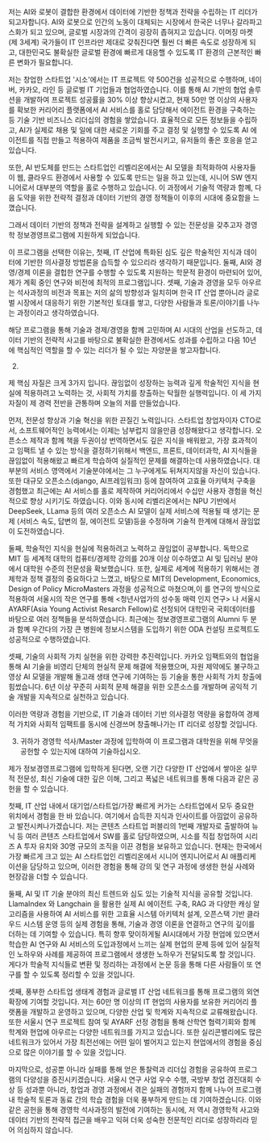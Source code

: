 저는 AI와 로봇이 결합한 환경에서 데이터에 기반한 정책과 전략을 수립하는 IT 리더가 되고자합니다. AI와 로봇으로 인간의 노동이 대체되는 시장에서 한국은 너무나 갈라파고스화가 되고 있으며, 글로벌 시장과의 간격이 굉장히 좁혀지고 있습니다. 이머징 마켓 (제 3세계) 국가들이 IT 인프라만 제대로 갖춰진다면 훨씬 더 빠른 속도로 성장하게 되고, 대한민국도 불확실한 글로벌 환경에 빠르게 대응핼 수 있도록 IT 환경의 근본적인 빠른 변화가 필요합니다.

저는 창업한 스타트업 '시소'에서는 IT 프로젝트 약 500건을 성공적으로 수행하며, 네이버, 카카오, 라인 등 글로벌 IT 기업들과 협업하였습니다. 이를 통해 AI 기반의 협업 솔루션을 개발하여 프로젝트 성공률을 30% 이상 향상시켰고, 현재 50만 명 이상의 사용자를 확보한 커리어리 플랫폼에서 AI 서비스를 홀로 담당해서 에이전트 환경을  구축하는 등 기술 기반 비즈니스 리더십의 경험을 쌓았습니다. 
효율적으로 모든 정보들을 수립하고, AI가 실제로 채용 및 일에 대한 새로운 기회를 주고 결정 및 실행할 수 있도록 AI 에이전트를 직접 만들고 적용하여 제품을 조금씩 발전시키고, 유저들의 좋은 호응을 얻고 있습니다. 

또한, AI 반도체를 만드는 스타트업인 리벨리온에서는 AI 모델을 최적화하여 사용자들이 웹, 클라우드 환경에서 사용할 수 있도록 만드는 일을 하고 있는데, 시니어 SW 엔지니어로서 대부분의 역할을 홀로 수행하고 있습니다. 이 과정에서 기술적 역량과 함꼐, 다음 도약을 위한 전략적 결정과 데이터 기반의 경영 정책들이 이후의 시대에 중요함을 느꼈습니다. 

그래서 데이터 기반의 정책과 전략을 설계하고 실행할 수 있는 전문성을 갖추고자 경영학 정보경영프로그램에 지원하게 되었습니다. 

이 프로그램을 선택한 이유는, 첫째, IT 산업에 특화된 심도 깊은 학술적인 지식과 데이터에 기반한 의사결정 방법론을 습득할 수 있으리라 생각하기 때문입니다. 둘째, AI와 경영/경제 이론을 결헙한 연구를 수행할 수 있도록 지원하는 학문적 환경이 마련되어 있어, 제가 계획 중인 연구와 비전에 최적의 프로그램입니다. 셋째, 기술과 경영을 모두 아우르는 석사과정의 비전과 목표는 저의 삶의 방향성과 일치히며 한국 IT 산업 뿐아니라 글로벌 시장에서 대응하기 위한 기본적인 토대를 쌓고, 다양한 사람들과 토론/이야기를 나누는 과정이라고 생각하였습니다.

해당 프로그램을 통해 기술과 경제/경영을 함께 고민하며 AI 시대의 산업을 선도하고, 데이터 기반의 전략적 사고를 바탕으로 불확실한 환경에서도 성과를 수립하고 다음 10년에 핵심적인 역할을 할 수 있는 리더가 될 수 있는 자양분을 쌓고자합니다. 

2. 

제 핵심 자질은 크게 3가지 입니다. 끊임없이 성장하는 능력과 깊게 학술적인 지식을 현실에 적용하려고 노력하는 것, 사회적 가치를 창출하는 탁월한 실행력입니다. 이 세 가지 자질이 제 경력 전반을 관통하며 오늘의 저를 만들었습니다.

먼저, 전문성 향상과 기술 혁신을 위한 끈질긴 노력입니다. 스타트업 창업자이자 CTO로서, 소프트웨어적인 능력에서는 이제는 남부럽지 않을만큼 성장해왔다고 생각합니다. 오픈소스 제작과 함께 책을 두권이상 번역하면서도 깊은 지식을 배워왔고, 가장 효과적이고 임팩트 낼 수 있는 방식을 결정하기위해서 백엔드, 프론트, 데이터과학, AI 지식들을 끊임없이 적용해왔고 빠르게 학습하여 실질적인 문제를 해결하는데 사용하였습니다. 대부분의 서비스 영역에서 기술분야에서는 그 누구에게도 뒤쳐지지않을 자신이 있습니다. 또한 대규모 오픈소스(django, AI프레임워크) 등에 참여하여 고효율 아키텍처 구축을 경험했고 최근에는 AI 서비스를 홀로 제작하여 커리어리에서 수십만 사용자 경험을 혁신적으로 향상 시키기도 하였습니다. 이와 동시에 리벨리온에서는 NPU 기반에서 DeepSeek, LLama 등의 여러 오픈소스 AI 모델이 실제 서비스에 적용될 때 생기는 문제 (서비스 속도, 답변의 질, 에이전트 모델)등을 수정하며 기술적 한계에 대해서 끊임없이 도전하였습니다. 

둘째, 학술적인 지식을 현실에 적용하려고 노력하고 끊임없이 공부합니다. 독학으로 MIT 등 세계적 대학의 컴퓨터/경제학 강의를 20개 이상 이수하였고 AI 및 딥러닝 분야에서 대학원 수준의 전문성을 확보했습니다. 또한, 실제로 세계에 적용하기 위해서는 경제학과 정책 결정의 중요하다고 느꼈고, 바탕으로 MIT의 Development, Economics, Design of Policy MicroMasters 과정을 성공적으로 마쳤으며,이 를 연구의 방식으로 적용하여 서울시의 작은 연구를 통해 <청년사업가의 성수동 매력 인지 연구> 나 서울시 AYARF(Asia Young Activist Resarch Fellow)로 선정되어 대학민국 국회데이터를 바탕으로 여러 정책들을 분석하였습니다. 최근에는 정보경영프로그램의 Alumni 두 분과 함꼐 우간다의 가장 큰 병원에 정보시스템을 도입하기 위한 ODA 컨설팅 프로젝트도 성공적으로 수행하였습니다. 

셋째, 기술의 사회적 가치 실현을 위한 강력한 추진력입니다. 카카오 임팩트와의 협업을 통해 AI 기술을 비영리 단체의 현실적 문제 해결에 적용했으며, 자원 제약에도 불구하고 영상 AI 모델을 개발해 돌고래 생태 연구에 기여하는 등 기술을 통한 사회적 가치 창출에 힘썼습니다. 6년 이상 꾸준히 사회적 문제 해결을 위한 오픈소스를 개발하며 공익적 기술 개발을 지속적으로 실천하고 있습니다.

이러한 역량과 경험을 기반으로, IT 기술과 데이터 기반 의사결정 역량을 융합하여 경제적 가치와 사회적 임팩트를 동시에 신경쓰며 창출해나가는 IT 리더로 성장할 것입니다. 

 3. 귀하가 경영학 석사/Master 과정에 입학하여 이 프로그램과 대학원을 위해 무엇을 공헌할 수 있는지에 대하여 기술하십시오.

제가 정보경영프로그램에 입학하게 된다면, 오랜 기간 다양한 IT 산업에서 쌓아온 실무적 전문성, 최신 기술에 대한 깊은 이해, 그리고 폭넓은 네트워크를 통해 다음과 같은 공헌을 할 수 있습니다. 

첫째, IT 산업 내에서 대기업/스타트업/가장 빠르게 커가는 스타트업에서 모두 중요한 위치에서 경험을 한 바 있습니다. 여기에서 습득한 지식과 인사이트를 아낌없이 공유하고 발전시켜나가겠습니다. 저는 콘텐츠 스타트업 퍼블리의 1번째 개발자로 출발하여 뉴닉 등 여러 콘텐츠 스타트업에서 SW를 홀로 담당하였으며, 시소를 직접 창업하여 시리즈 A 투자 유치와 30명 규모의 조직을 이끈 경험을 보유하고 있습니다. 현재는 한국에서 가장 빠르게 크고 있는 AI 스타트업인 리벨리온에서 시니어 엔지니어로서 AI 애플리케이션을 담당하고 있으며, 이러한 경험을 통해 강의 및 연구 과정에 생생한 현실 사례와 현장감을 더할 수 있습니다.

둘째, AI 및 IT 기술 분야의 최신 트렌드와 심도 있는 기술적 지식을 공유할 것입니다. LlamaIndex 와 Langchain 을 활용한 실제 AI 에이전트 구축, RAG 과 다양한 캐싱 알고리즘을 사용하여 AI 서비스를 위한 고효율 시스템 아키텍처 설계, 오픈스택 기반 클라우드 시스템 운영 등의 실제 경험을 통해, 기술과 경영 이론을 연결하고 연구의 깊이를 더하는 데 기여할 수 있습니다. 특히 향후 맞이하게될 AI시대에서 가장 현업에 있으면서 학습한 AI 연구와 AI 서비스의 도입과정에서 느끼는 실제 현업의 문제 등에 있어 실질적인 노하우와 사례를 제공하여 프로그램에서 생생한 노하우가 전달되도록 할 것입니다. 게다가 학술적 지식들로 변환 및 정리하는 과정에서 논문 등을 통해 다른 사람들이 또 연구를 할 수 있도록 정리할 수 있을 것입니다.

셋째, 풍부한 스타트업 생태계 경험과 글로벌 IT 산업 네트워크를 통해 프로그램의 외연 확장에 기여할 것입니다. 저는 60만 명 이상의 IT 현업의 사용자를 보유한 커리어리 플랫폼을 개발하고 운영하고 있으며, 다양한 산업 및 학계와 지속적으로 교류해왔습니다. 또한 서울시 연구 프로젝트 참여 및 AYARF 선정 경험을 통해 산학연 협력기회와 함께 학계와 현업에 아우르는 다양한 네트워크를 가지고 있습니다. 또한 실리콘밸리에도 많은 네트워크가 있어서 가장 최전선에는 어떤 일이 벌어지고 있는지 현업에서의 경험을 중심으로 많은 이야기를 할 수 있을 것입니다. 

마지막으로, 성공뿐 아니라 실패를 통해 얻은 통찰력과 리더십 경험을 공유하여 프로그램의 다양성을 증진시키겠습니다. 서울시 연구 사업 우수 수행, 국방부 창업 경진대회 수상 등 성과뿐 아니라, 창업과 경영 과정에서 겪은 실패의 경험까지 함께 나누어 프로그램 내 학술적 토론과 동료 간의 학습 경험을 더욱 풍부하게 만드는 데 기여하겠습니다. 이와 같은 공헌을 통해 경영학 석사과정의 발전에 기여하는 동시에, 저 역시 경영학적 사고와 데이터 기반의 전략적 접근을 배우고 익혀 더욱 성숙한 전문적인 리더로 성장하리라 믿어 의심하지 않습니다.